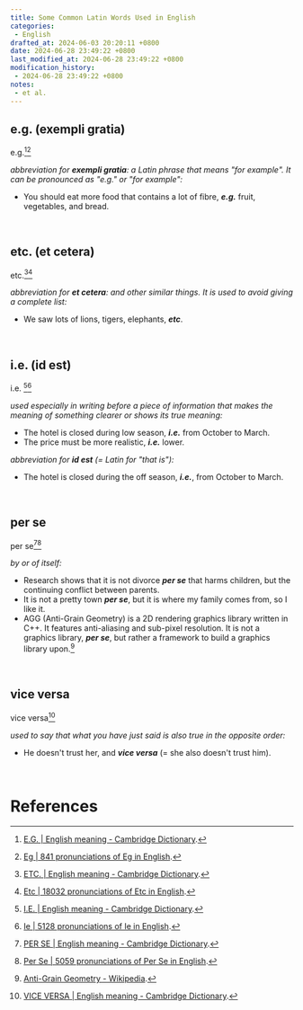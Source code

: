 ```yaml
---
title: Some Common Latin Words Used in English
categories:
 - English
drafted_at: 2024-06-03 20:20:11 +0800
date: 2024-06-28 23:49:22 +0800
last_modified_at: 2024-06-28 23:49:22 +0800
modification_history:
 - 2024-06-28 23:49:22 +0800
notes:
 - et al.
---
```



## e.g. (exempli gratia)

e.g.[^1][^4]

*abbreviation for **exempli gratia**: a Latin phrase that means "for example". It can be pronounced as "e.g." or "for example":*

- You should eat more food that contains a lot of fibre, ***e.g.*** fruit, vegetables, and bread.

<br>

## etc. (et cetera)

etc.[^8][^9]

*abbreviation for **et cetera**: and other similar things. It is used to avoid giving a complete list:*

- We saw lots of lions, tigers, elephants, ***etc***.

<br>

## i.e. (id est)

i.e. [^2][^3]

*used especially in writing before a piece of information that makes the meaning of something clearer or shows its true meaning:*

- The hotel is closed during low season, ***i.e.*** from October to March.
- The price must be more realistic, ***i.e.*** lower.

*abbreviation for **id est** (= Latin for "that is"):*

- The hotel is closed during the off season, ***i.e.***, from October to March.

<br>

## per se

per se[^5][^7]

*by or of itself:*

- Research shows that it is not divorce ***per se*** that harms children, but the continuing conflict between parents.
- It is not a pretty town ***per se***, but it is where my family comes from, so I like it.
- AGG (Anti-Grain Geometry) is a 2D rendering graphics library written in C\+\+. It features anti-aliasing and sub-pixel resolution. It is not a graphics library, ***per se***, but rather a framework to build a graphics library upon.[^6]

<br>

## vice versa

vice versa[^10]

*used to say that what you have just said is also true in the opposite order:*

- He doesn't trust her, and ***vice versa*** (= she also doesn't trust him).

<br>

# References

[^1]: [E.G. \| English meaning - Cambridge Dictionary](https://dictionary.cambridge.org/dictionary/english/eg?q=e.g.).
[^2]: [I.E. \| English meaning - Cambridge Dictionary](https://dictionary.cambridge.org/dictionary/english/ie).
[^3]: [Ie \| 5128 pronunciations of Ie in English](https://youglish.com/pronounce/i.e./english).
[^4]: [Eg \| 841 pronunciations of Eg in English](https://youglish.com/pronounce/e.g./english).
[^5]: [PER SE \| English meaning - Cambridge Dictionary](https://dictionary.cambridge.org/dictionary/english/per-se).
[^6]: [Anti-Grain Geometry - Wikipedia](https://en.wikipedia.org/wiki/Anti-Grain_Geometry).
[^7]: [Per Se \| 5059 pronunciations of Per Se in English](https://youglish.com/pronounce/per%20se/english).
[^8]: [ETC. \| English meaning - Cambridge Dictionary](https://dictionary.cambridge.org/dictionary/english/etc).
[^9]: [Etc \| 18032 pronunciations of Etc in English](https://youglish.com/pronounce/etc/english).
[^10]: [VICE VERSA \| English meaning - Cambridge Dictionary](https://dictionary.cambridge.org/dictionary/english/vice-versa).





